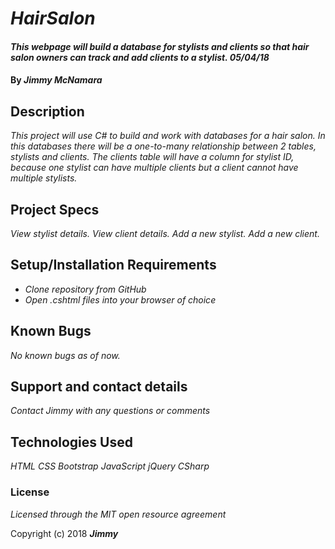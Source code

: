 # _HairSalon_

#### _This webpage will build a database for stylists and clients so that hair salon owners can track and add clients to a stylist. 05/04/18_

#### By _**Jimmy McNamara**_

## Description

_This project will use C# to build and work with databases for a hair salon.  In this databases there will be a one-to-many relationship between 2 tables, stylists and clients.  The clients table will have a column for stylist ID, because one stylist can have multiple clients but a client cannot have multiple stylists._

## Project Specs

_View stylist details._
_View client details._
_Add a new stylist._
_Add a new client._

## Setup/Installation Requirements

* _Clone repository from GitHub_
* _Open .cshtml files into your browser of choice_

## Known Bugs

_No known bugs as of now._

## Support and contact details

_Contact Jimmy with any questions or comments_

## Technologies Used

_HTML_
_CSS_
_Bootstrap_
_JavaScript_
_jQuery_
_CSharp_

### License

*Licensed through the MIT open resource agreement*

Copyright (c) 2018 **_Jimmy_**
